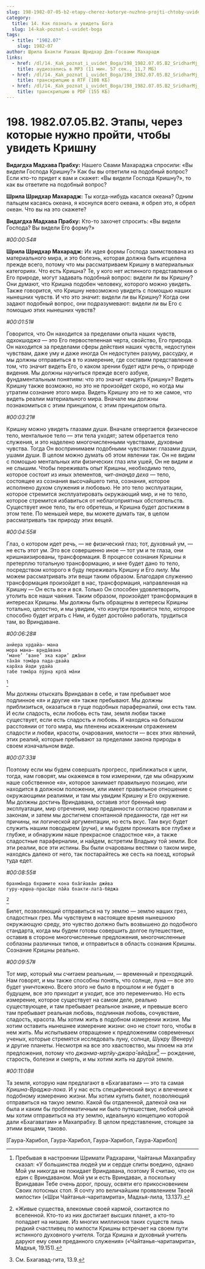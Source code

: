 ```yaml
---
slug: 198-1982-07-05-b2-etapy-cherez-kotorye-nuzhno-projti-chtoby-uvidet-krishnu
category:
  title: 14. Как познать и увидеть Бога
  slug: 14-kak-poznat-i-uvidet-boga
tags:
  - title: "1982.07"
    slug: 1982-07
author: Шрила Бхакти Ракшак Шридхар Дев-Госвами Махарадж
links:
  - href: /dl/14._Kak_poznat_i_uvidet_Boga/198_1982.07.05.B2_SridharMj_Jetapy_cherez_kotorye_nuzhno_projti_chtoby_uvidet_Krishnu.mp3
    title: аудиозапись в MP3 (11 мин. 57 сек., 11,7 МБ)
  - href: /dl/14._Kak_poznat_i_uvidet_Boga/198_1982.07.05.B2_SridharMj_Jetapy_cherez_kotorye_nuzhno_projti_chtoby_uvidet_Krishnu.rtf
    title: транскрипцию в RTF (108 КБ)
  - href: /dl/14._Kak_poznat_i_uvidet_Boga/198_1982.07.05.B2_SridharMj_Jetapy_cherez_kotorye_nuzhno_projti_chtoby_uvidet_Krishnu.pdf
    title: транскрипцию в PDF (155 КБ)
---
```


# 198. 1982.07.05.B2. Этапы, через которые нужно пройти, чтобы увидеть Кришну

**Видагдха Мадхава Прабху:** Нашего Свами Махараджа спросили: «Вы видели Господа Кришну?» Как бы вы ответили на подобный вопрос? Если кто-то придет к вам и скажет: «Вы видели Господа Кришну?», то как вы ответите на подобный вопрос?

**Шрила Шридхар Махарадж:** Ты когда-нибудь касался океана? Одним пальцем касаясь океана, я коснулся всего океана, я обрел это, я обрел океан. Что вы на это скажете?

**Видагдха Мадхава Прабху:** Кто-то захочет спросить: «Вы видели Господа? Вы видели Его форму?»

*#00:00:54#*

**Шрила Шридхар Махарадж:** Их идея формы Господа заимствована из материального мира, и это болезнь, которая должна быть исцелена прежде всего, потому что мы рассматриваем Кришну в материальных категориях. Что есть Кришна? Те, у кого нет истинного представления о Его природе, могут задавать подобный вопрос: видели ли вы Кришну? Они думают, что Кришна подобен человеку, которого можно увидеть. Также говорится, что Кришну невозможно увидеть с помощью наших нынешних чувств. И что это значит: видели ли вы Кришну? Когда они задают подобный вопрос, они подразумевают: видели ли вы Его с помощью этих нынешних чувств?

*#00:01:51#*

Говорится, что Он находится за пределами опыта наших чувств, *адхокшаджа* — это Его первостепенная черта, свойство, Его природа. Он находится за пределами сферы действия наших чувств, недоступен чувствам, даже уму и даже иногда Он недоступен разуму, рассудку, и мы должны отправиться в то измерение, где составим представление о том, что значит видеть Его, о каком зрении будет идти речь, о природе видения. Мы должны научиться прежде всего азбуке, фундаментальным понятиям: что это значит «видеть Кришну»? Видеть Кришну также возможно, но это не произойдет скоро, но когда мы утратим сознание этого мира. Видеть Кришну это не то же самое, что видеть реалии материального мира. Вначале мы должны познакомиться с этим принципом, с этим принципом опыта.

*#00:03:21#*

Кришну можно увидеть глазами души. Вначале отвергается физическое тело, ментальное тело — эти тела уходят; затем обретается тело служения, и это наделено многочисленными чувствами, духовные чувства. Тогда Он воспринимаем подобными чувствами: глазами души, ушами души. В целом можно думать об этом явлении так. Он не видим с помощью ментальных или физических глаз или ушей, Он не видим и не слышим. Чтобы переживать опыт Кришны, необходимо тело, которое состоит из иных элементов, *чит-ананда деха* — тело, состоящее из сознания высочайшего типа, сознания, которое исполнено духом служения и любовью. Не это тело эксплуатации, которое стремится эксплуатировать окружающий мир, и не то тело, которое стремится избавиться от неблагоприятных обстоятельств. Существует иное тело, ты его обретешь, и Кришна будет достижим в этом теле. По меньшей мере, вы можете думать так, в целом рассматривать так природу этих вещей.

*#00:04:55#*

Глаз, о котором идет речь, — не физический глаз; тот, духовный ум, — не есть этот ум. Это все совершенно иное — тот ум и те глаза, они кришнаизированы, трансформация. В процессе сознания Кришны я претерплю тотальную трансформацию, и мне будет дано то тело, посредством которого я буду переживать Кришну и Его *лилу.* Мы можем рассматривать эти вещи таким образом. Благодаря служению трансформация произойдет в нас, трансформация, направленная на Кришну — Он есть все и вся. Только Он способен удовлетворить, утолить все наши чаяния. Таким образом, произойдет трансформация в интересах Кришны. Мы должны быть обращены в интересы Кришны тотально, целостно, и мы увидим, что изнутри проявится тело, которое способно будет играть с Ним, и будет достойно работать, трудиться там, во Вриндаване.

*#00:06:28#*

    анйера хр̣дайа— мана
    мора мана— вр̣нда̄вана
    ‘мане’ ‘ване’ эка кари’ джа̄ни
    та̄ха̄н̇ тома̄ра пада-двайа
    кара̄ха йади удайа
    табе тома̄ра пӯрн̣а кр̣па̄ ма̄ни
[^_ftn1]

Мы должны отыскать Вриндаван в себе, и там пребывает мое подлинное «я» и другие «я» также пребывают. Мы должны приблизиться, оказаться в гуще подобных параферналий, они есть там. И если сладость, если любовь есть там, земля любви также существует, если есть сладость и любовь. И находясь на большом расстоянии от того мира, мы пленены искаженным отражением сладости и любви, красоты, очарования, милости — всех этих явлений, этих реалий, которые пребывают за пределами закона природы в своем изначальном виде.

*#00:07:33#*

Поэтому если мы будем совершать прогресс, приближаться к цели, тогда, нам говорят, мы окажемся в том измерении, где мы обнаружим наше собственное «я», которое занимает правильную позицию, или находится в должном положении, или имеет правильное отношение с окружающими реалиями, и там мы увидим Кришну и Его окружение. Мы должны достичь Вриндавана, оставив этот бренный мир эксплуатации, мир отречения, мир преданности согласно правилам и законам, и затем мы достигнем спонтанной преданности, где нет ни причины, ни логической аргументации, но есть вкус. Там вкус будет служить нашим поводырем (*ручи*), и мы будем проникать все глубже и глубже, и обнаружим наше прекрасное сладостное «я», а также сладостные параферналии, и найдем, встретим Владыку той земли. Все эти реалии, все эти истины. Вы были очарованы вестями о таком мире, находясь далеко от него, так постарайтесь же сесть на поезд, который туда едет.

*#00:08:55#*

    брахма̄н̣д̣а бхрамите кона бха̄гйава̄н джӣва
    гуру-кр̣ш̣н̣а-праса̄де па̄йа бхакти-лата̄-бӣджа
[^_ftn2]

Билет, позволяющий отправиться на ту землю — землю наших грез, сладостных грез. Мы чувствуем в настоящее время нынешнюю окружающую среду, это чувство должно быть возвышено до подобного стандарта, когда мы будем готовы совершить долгое путешествие, оставив в стороне многочисленные предложения, многочисленные соблазны различных типов, и отправиться в область сознания Кришны. Сознание Кришны реально.

*#00:09:57#*

Тот мир, который мы считаем реальным, — временный и преходящий. Нам говорят, и мы также способны понять, что солнце, луна — все это будет уничтожено. Всего этого не было в прошлом и не будет в будущем, все это приходит и уходит, все это переменчиво. Но есть измерение, которое существует на самом деле, реально существующее, и там пребывает реальное знание, и превыше всего там пребывает реальная любовь, подлинная любовь, сочувствие, сладость, красота. Мы хотим жить в подобном измерении жизни. Мы хотим оставить нынешнее измерение жизни: оно не стоит того, чтобы в нем жить. Мы испытываем отвращение к предложениям современных ученых, которые стремятся исследовать луну, солнце, *Шукру* (Венеру) и другие планеты. Несмотря на все это хвастовство, мы плюем на эти предложения, потому что *джанма-мр̣тйу-джара̄-вйа̄дхи*[^_ftn3] — рождение, старость, болезни и смерть, и мы хотим жить на другой земле.

*#00:11:08#*

Та земля, которую нам предлагают в «Бхагаватам» — это та самая *Кришна-Враджа-лока*. И у нас есть специфический вкус и влечение к подобному измерению жизни. Мы хотим купить билет, позволяющий отправиться на такую землю. Какой бы отдаленной, далекой она ни была и каким бы проблематичным ни было путешествие, любой ценой мы хотим отправиться на эту землю, идеальную концепцию которой дали «Бхагаватам» и Махапрабху. В целом представление, стоящее за этими вещами, таково.

[Гаура-Харибол, Гаура-Харибол, Гаура-Харибол, Гаура-Харибол]



[^_ftn1]: Пребывая в настроении Шримати Радхарани, Чайтанья Махапрабху сказал: «У большинства людей ум и сердце слиты воедино, однако Мой ум никогда не покидает Вриндавана, поэтому Я считаю, что он един с Вриндаваном. Мой ум и есть Вриндаван, а поскольку Вриндаван Тебе очень дорог, прошу, освяти его прикосновением Своих лотосных стоп. Я сочту это величайшим проявлением Твоей милости» («Шри Чайтанья-чаритамрита», Мадхья-лила, 13.137).

[^_ftn2]: «Живые существа, влекомые своей кармой, скитаются по вселенной. Кто-то из них достигает высших планет, а кто-то попадает на низшие. Из многих миллионов таких существ лишь редкий счастливец по милости Кришны встречает на своем пути истинного духовного учителя. Тогда Кришна и духовный учитель даруют ему семя преданного служения» («Чайтанья-чаритамрита», Мадхья, 19.151).

[^_ftn3]: См. Бхагавад-гита, 13.9.

